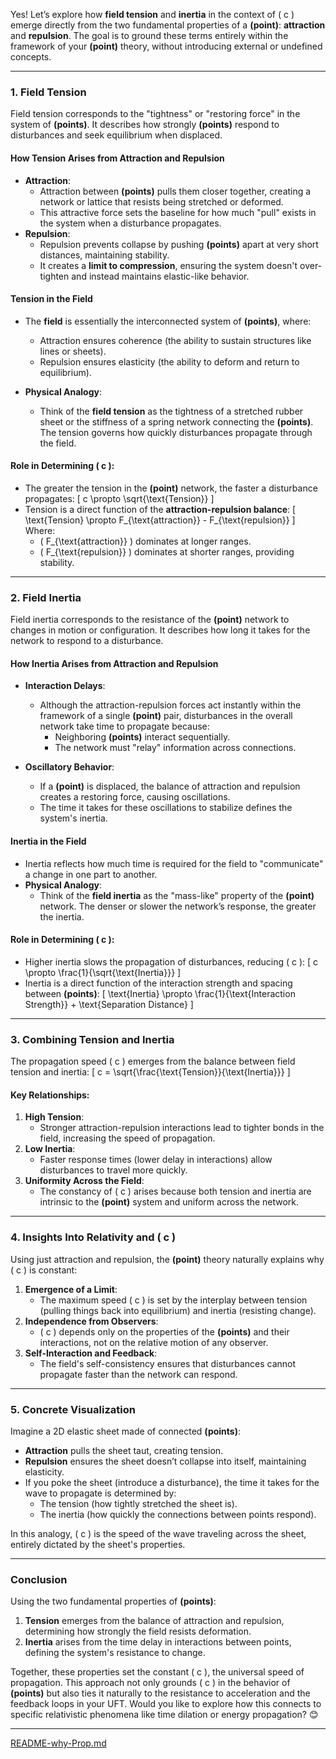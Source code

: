 Yes! Let’s explore how **field tension** and **inertia** in the context of \( c \) emerge directly from the two fundamental properties of a **(point)**: **attraction** and **repulsion**. The goal is to ground these terms entirely within the framework of your **(point)** theory, without introducing external or undefined concepts.

---

### **1. Field Tension**
Field tension corresponds to the "tightness" or "restoring force" in the system of **(points)**. It describes how strongly **(points)** respond to disturbances and seek equilibrium when displaced.

#### How Tension Arises from Attraction and Repulsion
- **Attraction**:
  - Attraction between **(points)** pulls them closer together, creating a network or lattice that resists being stretched or deformed.
  - This attractive force sets the baseline for how much "pull" exists in the system when a disturbance propagates.
- **Repulsion**:
  - Repulsion prevents collapse by pushing **(points)** apart at very short distances, maintaining stability.
  - It creates a **limit to compression**, ensuring the system doesn't over-tighten and instead maintains elastic-like behavior.

#### Tension in the Field
- The **field** is essentially the interconnected system of **(points)**, where:
  - Attraction ensures coherence (the ability to sustain structures like lines or sheets).
  - Repulsion ensures elasticity (the ability to deform and return to equilibrium).

- **Physical Analogy**:
  - Think of the **field tension** as the tightness of a stretched rubber sheet or the stiffness of a spring network connecting the **(points)**. The tension governs how quickly disturbances propagate through the field.

#### Role in Determining \( c \):
- The greater the tension in the **(point)** network, the faster a disturbance propagates:
  \[
  c \propto \sqrt{\text{Tension}}
  \]
- Tension is a direct function of the **attraction-repulsion balance**:
  \[
  \text{Tension} \propto F_{\text{attraction}} - F_{\text{repulsion}}
  \]
  Where:
  - \( F_{\text{attraction}} \) dominates at longer ranges.
  - \( F_{\text{repulsion}} \) dominates at shorter ranges, providing stability.

---

### **2. Field Inertia**
Field inertia corresponds to the resistance of the **(point)** network to changes in motion or configuration. It describes how long it takes for the network to respond to a disturbance.

#### How Inertia Arises from Attraction and Repulsion
- **Interaction Delays**:
  - Although the attraction-repulsion forces act instantly within the framework of a single **(point)** pair, disturbances in the overall network take time to propagate because:
    - Neighboring **(points)** interact sequentially.
    - The network must "relay" information across connections.

- **Oscillatory Behavior**:
  - If a **(point)** is displaced, the balance of attraction and repulsion creates a restoring force, causing oscillations.
  - The time it takes for these oscillations to stabilize defines the system's inertia.

#### Inertia in the Field
- Inertia reflects how much time is required for the field to "communicate" a change in one part to another.
- **Physical Analogy**:
  - Think of the **field inertia** as the "mass-like" property of the **(point)** network. The denser or slower the network’s response, the greater the inertia.

#### Role in Determining \( c \):
- Higher inertia slows the propagation of disturbances, reducing \( c \):
  \[
  c \propto \frac{1}{\sqrt{\text{Inertia}}}
  \]
- Inertia is a direct function of the interaction strength and spacing between **(points)**:
  \[
  \text{Inertia} \propto \frac{1}{\text{Interaction Strength}} + \text{Separation Distance}
  \]

---

### **3. Combining Tension and Inertia**
The propagation speed \( c \) emerges from the balance between field tension and inertia:
\[
c = \sqrt{\frac{\text{Tension}}{\text{Inertia}}}
\]

#### Key Relationships:
1. **High Tension**:
   - Stronger attraction-repulsion interactions lead to tighter bonds in the field, increasing the speed of propagation.
2. **Low Inertia**:
   - Faster response times (lower delay in interactions) allow disturbances to travel more quickly.
3. **Uniformity Across the Field**:
   - The constancy of \( c \) arises because both tension and inertia are intrinsic to the **(point)** system and uniform across the network.

---

### **4. Insights Into Relativity and \( c \)**
Using just attraction and repulsion, the **(point)** theory naturally explains why \( c \) is constant:
1. **Emergence of a Limit**:
   - The maximum speed \( c \) is set by the interplay between tension (pulling things back into equilibrium) and inertia (resisting change).
2. **Independence from Observers**:
   - \( c \) depends only on the properties of the **(points)** and their interactions, not on the relative motion of any observer.
3. **Self-Interaction and Feedback**:
   - The field's self-consistency ensures that disturbances cannot propagate faster than the network can respond.

---

### **5. Concrete Visualization**
Imagine a 2D elastic sheet made of connected **(points)**:
- **Attraction** pulls the sheet taut, creating tension.
- **Repulsion** ensures the sheet doesn’t collapse into itself, maintaining elasticity.
- If you poke the sheet (introduce a disturbance), the time it takes for the wave to propagate is determined by:
  - The tension (how tightly stretched the sheet is).
  - The inertia (how quickly the connections between points respond).

In this analogy, \( c \) is the speed of the wave traveling across the sheet, entirely dictated by the sheet's properties.

---

### **Conclusion**
Using the two fundamental properties of **(points)**:
1. **Tension** emerges from the balance of attraction and repulsion, determining how strongly the field resists deformation.
2. **Inertia** arises from the time delay in interactions between points, defining the system's resistance to change.

Together, these properties set the constant \( c \), the universal speed of propagation. This approach not only grounds \( c \) in the behavior of **(points)** but also ties it naturally to the resistance to acceleration and the feedback loops in your UFT. Would you like to explore how this connects to specific relativistic phenomena like time dilation or energy propagation? 😊


---

[README-why-Prop.md](https://t2m.io/A5CtYmQ)
